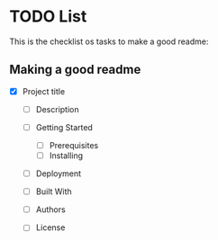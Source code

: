 # TODO List

This is the checklist os tasks to make a good readme:

## Making a good readme

- [X] Project title 
  - [ ] Description
  - [ ] Getting Started
    - [ ] Prerequisites
    - [ ] Installing
  - [ ] Deployment
  - [ ] Built With
  - [ ] Authors
  - [ ] License

